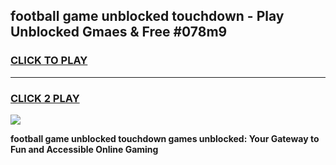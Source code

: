 
## football game unblocked touchdown - Play Unblocked Gmaes & Free #078m9
<h3>
<a href="https://news.freeplayer.one?title=football_game_unblocked_touchdown&ref=03M">CLICK TO PLAY</a></h3>
<hr>

<h3>
<a href="https://news.freeplayer.one?title=football_game_unblocked_touchdown&ref=03M">CLICK 2 PLAY</a>
  
</h3>

<a href="https://news.freeplayer.one?title=football_game_unblocked_touchdown&ref=03M"><img src="https://clearcache.store/games.png"></a>


**football game unblocked touchdown games unblocked: Your Gateway to Fun and Accessible Online Gaming**
